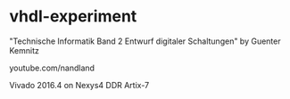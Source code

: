 # vhdl-experiment

"Technische Informatik Band 2 Entwurf digitaler Schaltungen" by Guenter Kemnitz

youtube.com/nandland

Vivado 2016.4 on Nexys4 DDR Artix-7
